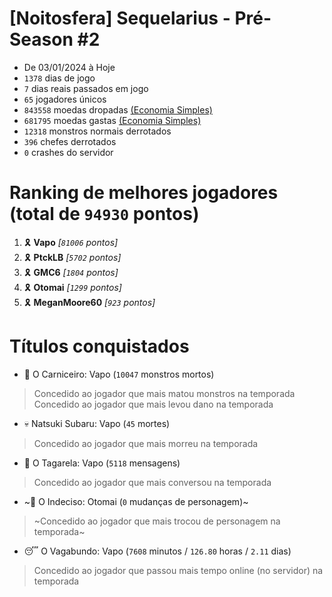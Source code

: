 # [Noitosfera] Sequelarius - Pré-Season #2
- De 03/01/2024 à Hoje
- `1378` dias de jogo
- `7` dias reais passados em jogo
- `65` jogadores únicos
- `843558` moedas dropadas [(Economia Simples)](https://github.com/otomay/Economia-Simples)
- `681795` moedas gastas [(Economia Simples)](https://github.com/otomay/Economia-Simples)
- `12318` monstros normais derrotados
- `396` chefes derrotados
- `0` crashes do servidor

# Ranking de melhores jogadores (total de `94930` pontos)
1. 🎗️ **Vapo** *[`81006` pontos]*
2. 🎗️ **PtckLB** *[`5702` pontos]*
3. 🎗️ **GMC6** *[`1804` pontos]*
4. 🎗️ **Otomai** *[`1299` pontos]*
5. 🎗️ **MeganMoore60** *[`923` pontos]*

# Títulos conquistados
- 👹 O Carniceiro: Vapo (`10047` monstros mortos)
> Concedido ao jogador que mais matou monstros na temporada
> Concedido ao jogador que mais levou dano na temporada
- 💀 Natsuki Subaru: Vapo (`45` mortes)
> Concedido ao jogador que mais morreu na temporada
- 🦜 O Tagarela: Vapo (`5118` mensagens)
> Concedido ao jogador que mais conversou na temporada
- ~🤔 O Indeciso: Otomai (`0` mudanças de personagem)~
> ~Concedido ao jogador que mais trocou de personagem na temporada~
- 😴 O Vagabundo: Vapo (`7608` minutos / `126.80` horas / `2.11` dias)
> Concedido ao jogador que passou mais tempo online (no servidor) na temporada
